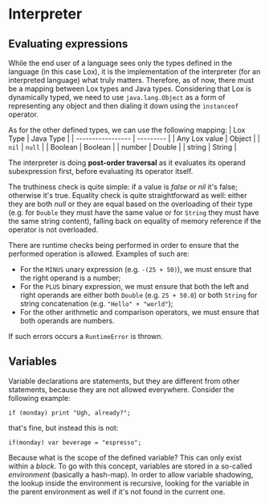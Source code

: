 # Interpreter

## Evaluating expressions

While the end user of a language sees only the types defined in the language (in this case Lox), it is the implementation of the interpreter (for an interpreted language) what truly matters. Therefore, as of now, there must be a mapping between Lox types and Java types. Considering that Lox is dynamically typed, we need to use `java.lang.Object` as a form of representing any object and then dialing it down using the `instanceof` operator.

As for the other defined types, we can use the following mapping:
| Lox Type | Java Type |
| ----------------- | --------- |
| Any Lox value | Object |
| `nil` | `null` |
| Boolean | Boolean |
| number | Double |
| string | String |

The interpreter is doing **post-order traversal** as it evaluates its operand subexpression first, before evaluating its operator itself.

The truthiness check is quite simple: if a value is _false_ or _nil_ it's false; otherwise it's true. Equality check is quite straightforward as well: either they are both _null_ or they are equal based on the overloading of their type (e.g. for `Double` they must have the same value or for `String` they must have the same string content), falling back on equality of memory reference if the operator is not overloaded.

There are runtime checks being performed in order to ensure that the performed operation is allowed. Examples of such are:

- For the `MINUS` unary expression (e.g. `-(25 + 50)`), we must ensure that the right operand is a number;
- For the `PLUS` binary expression, we must ensure that both the left and right operands are either both `Double` (e.g. `25 + 50.0`) or both `String` for string concatenation (e.g. `"Hello" + "world"`);
- For the other arithmetic and comparison operators, we must ensure that both operands are numbers.

If such errors occurs a `RuntimeError` is thrown.

## Variables

Variable declarations are statements, but they are different from other statements, because they are not allowed everywhere. Consider the following example:

```
if (monday) print "Ugh, already?";
```

that's fine, but instead this is not:

```
if(monday) var beverage = "espresso";
```

Because what is the scope of the defined variable? This can only exist within a _block_. To go with this concept, variables are stored in a so-called _environment_ (basically a hash-map). In order to allow variable shadowing, the lookup inside the environment is recursive, looking for the variable in the parent environment as well if it's not found in the current one.
